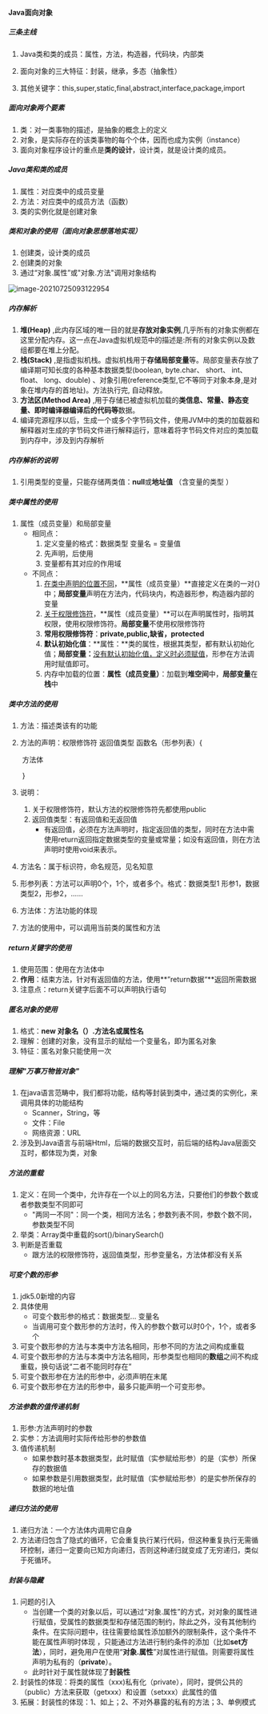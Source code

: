 #### Java面向对象

##### 三条主线

1. Java类和类的成员：属性，方法，构造器，代码块，内部类

2. 面向对象的三大特征：封装，继承，多态（抽象性）

3. 其他关键字：this,super,static,final,abstract,interface,package,import

   

##### 面向对象两个要素 

1. 类：对一类事物的描述，是抽象的概念上的定义
2. 对象，是实际存在的该类事物的每个个体，因而也成为实例（instance）
3. 面向对象程序设计的重点是**类的设计**，设计类，就是设计类的成员。

##### Java类和类的成员

1. 属性：对应类中的成员变量
2. 方法：对应类中的成员方法（函数）
3. 类的实例化就是创建对象

##### 类和对象的使用（面向对象思想落地实现）

1. 创建类，设计类的成员
2. 创建类的对象
3. 通过“对象.属性”或"对象.方法"调用对象结构

![image-20210725093122954](C:\Users\17391\AppData\Roaming\Typora\typora-user-images\image-20210725093122954.png)

##### 内存解析

1. **堆(Heap)** ,此内存区域的唯一目的就是**存放对象实例**,几乎所有的对象实例都在这里分配内存。这一点在Java虚拟机规范中的描述是:所有的对象实例以及数组都要在堆上分配。
2. **栈(Stack)** ,是指虚拟机栈。虚拟机栈用于**存储局部变量**等。局部变量表存放了编译期可知长度的各种基本数据类型(boolean, byte.char、 short、 int、 float、 long、double) 、对象引用(reference类型,它不等同于对象本身,是对象在堆内存的首地址)。方法执行完, 自动释放。
3. **方法区(Method Area)** ,用于存储已被虚拟机加载的**类信息、常量、静态变量、即时编译器编译后的代码等**数据。
4. 编译完源程序以后，生成一个或多个字节码文件，使用JVM中的类的加载器和解释器对生成的字节码文件进行解释运行，意味着将字节码文件对应的类加载到内存中，涉及到内存解析

##### 内存解析的说明

1. 引用类型的变量，只能存储两类值：**null**或**地址值** 	（含变量的类型 ）

##### 类中属性的使用

1. 属性（成员变量）和局部变量
   - 相同点：
     1. 定义变量的格式：数据类型 变量名 = 变量值
     2. 先声明，后使用
     3. 变量都有其对应的作用域
   - 不同点：
     1. <u>在类中声明的位置不同</u>，**属性（成员变量）**直接定义在类的一对{}中；**局部变量**声明在方法内，代码块内，构造器形参，构造器内部的变量
     2. <u>关于权限修饰符</u>，**属性（成员变量）**可以在声明属性时，指明其权限，使用权限修饰符。**局部变量**不使用权限修饰符
     3.  **常用权限修饰符**：**private,public,缺省，protected**
     4. **默认初始化值**：**属性：**类的属性，根据其类型，都有默认初始化值；**局部变量：**<u>没有默认初始化值，定义时必须赋值</u>，形参在方法调用时赋值即可。
     5. 内存中加载的位置：**属性（成员变量）**：加载到**堆空间**中，**局部变量**在**栈**中

##### 类中方法的使用

1. 方法：描述类该有的功能

2. 方法的声明：权限修饰符  返回值类型  函数名（形参列表）{

   ​                          						方法体

   ​						}

3. 说明：

   1. 关于权限修饰符，默认方法的权限修饰符先都使用public
   2. 返回值类型：有返回值和无返回值
      - 有返回值，必须在方法声明时，指定返回值的类型，同时在方法中需使用return返回指定数据类型的变量或常量；如没有返回值，则在方法声明时使用void来表示。

4. 方法名：属于标识符，命名规范，见名知意

5. 形参列表：方法可以声明0个，1个，或者多个。格式：数据类型1 形参1，数据类型2，形参2，……

6. 方法体：方法功能的体现

7. 方法的使用中，可以调用当前类的属性和方法

##### return关键字的使用 

1. 使用范围：使用在方法体中
2. **作用**：结束方法，针对有返回值的方法，使用**”return数据“**返回所需数据
3. 注意点：return关键字后面不可以声明执行语句

##### 匿名对象的使用

1. 格式：**new 对象名（）.方法名或属性名**
2. 理解：创建的对象，没有显示的赋给一个变量名，即为匿名对象
3. 特征：匿名对象只能使用一次

##### 理解"万事万物皆对象"

1. 在java语言范畴中，我们都将功能，结构等封装到类中，通过类的实例化，来调用具体的功能结构
   - Scanner，String，等
   - 文件：File
   - 网络资源：URL
2. 涉及到Java语言与前端Html，后端的数据交互时，前后端的结构Java层面交互时，都体现为类，对象

##### 方法的重载

1. 定义：在同一个类中，允许存在一个以上的同名方法，只要他们的参数个数或者参数类型不同即可
   - "两同一不同"：同一个类，相同方法名；参数列表不同，参数个数不同，参数类型不同
2. 举类：Array类中重载的sort()/binarySearch()
3. 判断是否重载
   - 跟方法的权限修饰符，返回值类型，形参变量名，方法体都没有关系

##### 可变个数的形参

1. jdk5.0新增的内容
2. 具体使用
   - 可变个数形参的格式：数据类型... 变量名
   - 当调用可变个数形参的方法时，传入的参数个数可以时0个，1个，或者多个
3. 可变个数形参的方法与本类中方法名相同，形参不同的方法之间构成重载
4. 可变个数形参的方法与本类中方法名相同，形参类型也相同的**数组**之间不构成重载，换句话说“二者不能同时存在”
5. 可变个数形参在方法的形参中，必须声明在末尾
6. 可变个数形参在方法的形参中，最多只能声明一个可变形参。

##### 方法参数的值传递机制

1. 形参:方法声明时的参数
2. 实参：方法调用时实际传给形参的参数值
3. 值传递机制
   - 如果参数时基本数据类型，此时赋值（实参赋给形参）的是（实参）所保存的数据值
   - 如果参数是引用数据类型，此时赋值（实参赋给形参）的是实参所保存的数据的地址值

##### 递归方法的使用

1. 递归方法：一个方法体内调用它自身
2. 方法递归包含了隐式的循环，它会重复执行某行代码，但这种重复执行无需循环控制，递归一定要向已知方向递归，否则这种递归就变成了无穷递归，类似于死循环。

##### 封装与隐藏

1. 问题的引入
   - 当创建一个类的对象以后，可以通过“对象.属性”的方式，对对象的属性进行赋值，受属性的数据类型和存储范围的制约，除此之外，没有其他制约条件。在实际问题中，往往需要给属性添加额外的限制条件，这个条件不能在属性声明时体现 ，只能通过方法进行制约条件的添加（比如**set方法**），同时，避免用户在使用“**对象.属性**”对属性进行赋值。则需要将属性声明为私有的（**private**）。
   - 此时针对于属性就体现了**封装性**
2. 封装性的体现：将类的属性（xxx)私有化（private），同时，提供公共的（public）方法来获取（getxxx）和设置（setxxx）此属性的值
3. 拓展：封装性的体现：1、如上；2、不对外暴露的私有的方法；3、单例模式